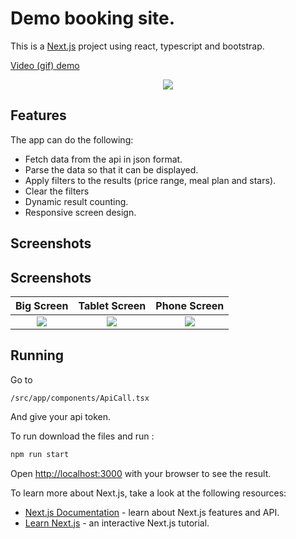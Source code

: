 # Demo booking site.



This is a [Next.js](https://nextjs.org/) project using react, typescript and bootstrap.

[Video (gif) demo](https://s13.gifyu.com/images/SCqCN.gif)

<p align="center">
<img src="https://s13.gifyu.com/images/SCqCN.gif"/>
</p>


## Features
The app can do the following:

- Fetch data from the api in json format.
- Parse the data so that it can be displayed.
- Apply filters to the results (price range, meal plan and stars).
- Clear the filters
- Dynamic result counting.
- Responsive screen design.

## Screenshots

## Screenshots



Big Screen             |  Tablet Screen            |  Phone Screen
:-------------------------:|:-------------------------:|:-------------------------:
![](https://github.com/5okin/WebGL-Scene/assets/70406237/8603fdb9-4e1f-47ff-aee7-35971186248a) | ![](https://github.com/5okin/WebGL-Scene/assets/70406237/f95487c7-b11d-4302-8e40-c78f8f5e4559) | ![](https://github.com/5okin/WebGL-Scene/assets/70406237/8b83755d-d7a2-4678-8d0c-633105776a23)

## Running

Go to 

```
/src/app/components/ApiCall.tsx
```
And give your api token.

To run download the files and run :

```bash
npm run start
```

Open [http://localhost:3000](http://localhost:3000) with your browser to see the result.


To learn more about Next.js, take a look at the following resources:

- [Next.js Documentation](https://nextjs.org/docs) - learn about Next.js features and API.
- [Learn Next.js](https://nextjs.org/learn) - an interactive Next.js tutorial.
